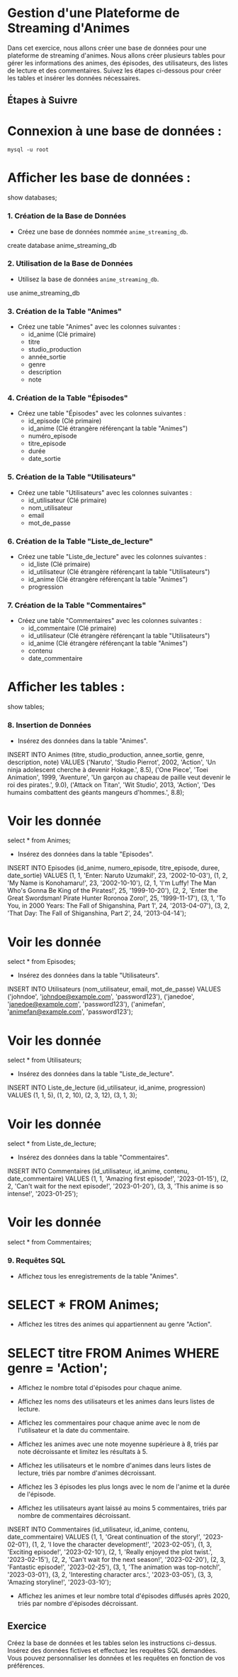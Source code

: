 # Gestion d'une Plateforme de Streaming d'Animes

Dans cet exercice, nous allons créer une base de données pour une plateforme de streaming d'animes. Nous allons créer plusieurs tables pour gérer les informations des animes, des épisodes, des utilisateurs, des listes de lecture et des commentaires. Suivez les étapes ci-dessous pour créer les tables et insérer les données nécessaires.

## Étapes à Suivre

# Connexion à une base de données :

    mysql -u root


# Afficher les base de données :

show databases;

### 1. Création de la Base de Données

-   Créez une base de données nommée `anime_streaming_db`.

create database anime_streaming_db


### 2. Utilisation de la Base de Données

-   Utilisez la base de données `anime_streaming_db`.

use anime_streaming_db

### 3. Création de la Table "Animes"

-   Créez une table "Animes" avec les colonnes suivantes :
    -   id_anime (Clé primaire)
    -   titre
    -   studio_production
    -   année_sortie
    -   genre
    -   description
    -   note

<!-- 

CREATE TABLE Animes (
    id_anime INT PRIMARY KEY AUTO_INCREMENT,
    titre VARCHAR(255) NOT NULL,
    studio_production VARCHAR(255),
    annee_sortie YEAR,
    genre VARCHAR(100),
    description TEXT,
    note DECIMAL(3, 2) CHECK (note >= 0 AND note <= 10)
); 

-->


### 4. Création de la Table "Épisodes"

-   Créez une table "Épisodes" avec les colonnes suivantes :
    -   id_episode (Clé primaire)
    -   id_anime (Clé étrangère référençant la table "Animes")
    -   numéro_episode
    -   titre_episode
    -   durée
    -   date_sortie

<!-- 

CREATE TABLE Episodes (
    id_episode INT PRIMARY KEY AUTO_INCREMENT,
    id_anime INT,
    numero_episode INT NOT NULL,
    titre_episode VARCHAR(255),
    duree TIME,
    date_sortie DATE,
    FOREIGN KEY (id_anime) REFERENCES Animes(id_anime) ON DELETE CASCADE
);


-->

### 5. Création de la Table "Utilisateurs"

-   Créez une table "Utilisateurs" avec les colonnes suivantes :
    -   id_utilisateur (Clé primaire)
    -   nom_utilisateur
    -   email
    -   mot_de_passe

<!-- 

CREATE TABLE Utilisateurs (
    id_utilisateur INT PRIMARY KEY AUTO_INCREMENT,
    nom_utilisateur VARCHAR(50) NOT NULL,
    email VARCHAR(255) NOT NULL UNIQUE,
    mot_de_passe VARCHAR(255) NOT NULL
);

-->

### 6. Création de la Table "Liste_de_lecture"

-   Créez une table "Liste_de_lecture" avec les colonnes suivantes :
    -   id_liste (Clé primaire)
    -   id_utilisateur (Clé étrangère référençant la table "Utilisateurs")
    -   id_anime (Clé étrangère référençant la table "Animes")
    -   progression

<!-- 

CREATE TABLE Liste_de_lecture (
    id_liste INT PRIMARY KEY AUTO_INCREMENT,
    id_utilisateur INT,
    id_anime INT,
    progression INT DEFAULT 0,
    FOREIGN KEY (id_utilisateur) REFERENCES Utilisateurs(id_utilisateur) ON DELETE CASCADE,
    FOREIGN KEY (id_anime) REFERENCES Animes(id_anime) ON DELETE CASCADE
);


-->

### 7. Création de la Table "Commentaires"

-   Créez une table "Commentaires" avec les colonnes suivantes :
    -   id_commentaire (Clé primaire)
    -   id_utilisateur (Clé étrangère référençant la table "Utilisateurs")
    -   id_anime (Clé étrangère référençant la table "Animes")
    -   contenu
    -   date_commentaire

<!-- 

CREATE TABLE Commentaires (
    id_commentaire INT PRIMARY KEY AUTO_INCREMENT,
    id_utilisateur INT,
    id_anime INT,
    contenu TEXT NOT NULL,
    date_commentaire DATETIME DEFAULT CURRENT_TIMESTAMP,
    FOREIGN KEY (id_utilisateur) REFERENCES Utilisateurs(id_utilisateur) ON DELETE CASCADE,
    FOREIGN KEY (id_anime) REFERENCES Animes(id_anime) ON DELETE CASCADE
);


-->

# Afficher les tables :

show tables;

### 8. Insertion de Données

-   Insérez des données dans la table "Animes".

INSERT INTO Animes (titre, studio_production, annee_sortie, genre, description, note) 
VALUES
    ('Naruto', 'Studio Pierrot', 2002, 'Action', 'Un ninja adolescent cherche à devenir Hokage.', 8.5),
    ('One Piece', 'Toei Animation', 1999, 'Aventure', 'Un garçon au chapeau de paille veut devenir le roi des pirates.', 9.0),
    ('Attack on Titan', 'Wit Studio', 2013, 'Action', 'Des humains combattent des géants mangeurs d\'hommes.', 8.8);

# Voir les donnée

select * from Animes;


-   Insérez des données dans la table "Episodes".

INSERT INTO Episodes (id_anime, numero_episode, titre_episode, duree, date_sortie)
VALUES
    (1, 1, 'Enter: Naruto Uzumaki!', 23, '2002-10-03'),
    (1, 2, 'My Name is Konohamaru!', 23, '2002-10-10'),
    (2, 1, 'I\'m Luffy! The Man Who\'s Gonna Be King of the Pirates!', 25, '1999-10-20'),
    (2, 2, 'Enter the Great Swordsman! Pirate Hunter Roronoa Zoro!', 25, '1999-11-17'),
    (3, 1, 'To You, in 2000 Years: The Fall of Shiganshina, Part 1', 24, '2013-04-07'),
    (3, 2, 'That Day: The Fall of Shiganshina, Part 2', 24, '2013-04-14');

# Voir les donnée

select * from Episodes;

-   Insérez des données dans la table "Utilisateurs".

INSERT INTO Utilisateurs (nom_utilisateur, email, mot_de_passe)
VALUES
    ('johndoe', 'johndoe@example.com', 'password123'),
    ('janedoe', 'janedoe@example.com', 'password123'),
    ('animefan', 'animefan@example.com', 'password123');

# Voir les donnée

select * from Utilisateurs;

-   Insérez des données dans la table "Liste_de_lecture".

INSERT INTO Liste_de_lecture (id_utilisateur, id_anime, progression)
VALUES
    (1, 1, 5),
    (1, 2, 10),
    (2, 3, 12),
    (3, 1, 3);

# Voir les donnée

select * from Liste_de_lecture;


-   Insérez des données dans la table "Commentaires".

INSERT INTO Commentaires (id_utilisateur, id_anime, contenu, date_commentaire)
VALUES
    (1, 1, 'Amazing first episode!', '2023-01-15'),
    (2, 2, 'Can\'t wait for the next episode!', '2023-01-20'),
    (3, 3, 'This anime is so intense!', '2023-01-25');

# Voir les donnée

select * from Commentaires;


### 9. Requêtes SQL

-   Affichez tous les enregistrements de la table "Animes".

# SELECT * FROM Animes;


-   Affichez les titres des animes qui appartiennent au genre "Action".


# SELECT titre FROM Animes WHERE genre = 'Action';

-   Affichez le nombre total d'épisodes pour chaque anime.

<!-- 

SELECT a.titre, COUNT(e.id_episode) AS nombre_d_episodes
FROM Animes a
LEFT JOIN Episodes e ON a.id_anime = e.id_anime
GROUP BY a.id_anime, a.titre; 

-->

-   Affichez les noms des utilisateurs et les animes dans leurs listes de lecture.


<!-- 

SELECT u.nom_utilisateur, a.titre
FROM Liste_de_lecture l
JOIN Utilisateurs u ON l.id_utilisateur = u.id_utilisateur
JOIN Animes a ON l.id_anime = a.id_anime;

 -->


-   Affichez les commentaires pour chaque anime avec le nom de l'utilisateur et la date du commentaire.

<!-- 

SELECT a.titre AS anime_titre, u.nom_utilisateur, c.contenu, c.date_commentaire
FROM Commentaires c
JOIN Utilisateurs u ON c.id_utilisateur = u.id_utilisateur
JOIN Animes a ON c.id_anime = a.id_anime
ORDER BY a.titre, c.date_commentaire;


 -->


-   Affichez les animes avec une note moyenne supérieure à 8, triés par note décroissante et limitez les résultats à 5.

<!-- 

SELECT titre, note
FROM Animes
WHERE note > 8
ORDER BY note DESC
LIMIT 5;

 -->


-   Affichez les utilisateurs et le nombre d'animes dans leurs listes de lecture, triés par nombre d'animes décroissant.

<!-- 

SELECT u.nom_utilisateur, COUNT(l.id_anime) AS nombre_animes
FROM Utilisateurs u
LEFT JOIN Liste_de_lecture l ON u.id_utilisateur = l.id_utilisateur
GROUP BY u.id_utilisateur, u.nom_utilisateur
ORDER BY nombre_animes DESC;


 -->


-   Affichez les 3 épisodes les plus longs avec le nom de l'anime et la durée de l'épisode.

<!-- 

SELECT a.titre AS anime_titre, e.titre_episode, e.duree
FROM Episodes e
JOIN Animes a ON e.id_anime = a.id_anime
ORDER BY e.duree DESC
LIMIT 3;



 -->


-   Affichez les utilisateurs ayant laissé au moins 5 commentaires, triés par nombre de commentaires décroissant.


INSERT INTO Commentaires (id_utilisateur, id_anime, contenu, date_commentaire)
VALUES
    (1, 1, 'Great continuation of the story!', '2023-02-01'),
    (1, 2, 'I love the character development!', '2023-02-05'),
    (1, 3, 'Exciting episode!', '2023-02-10'),
    (2, 1, 'Really enjoyed the plot twist.', '2023-02-15'),
    (2, 2, 'Can\'t wait for the next season!', '2023-02-20'),
    (2, 3, 'Fantastic episode!', '2023-02-25'),
    (3, 1, 'The animation was top-notch!', '2023-03-01'),
    (3, 2, 'Interesting character arcs.', '2023-03-05'),
    (3, 3, 'Amazing storyline!', '2023-03-10');


<!-- 

SELECT u.nom_utilisateur, COUNT(c.id_commentaire) AS nombre_commentaires
FROM Utilisateurs u
JOIN Commentaires c ON u.id_utilisateur = c.id_utilisateur
GROUP BY u.id_utilisateur, u.nom_utilisateur
HAVING COUNT(c.id_commentaire) >= 5
ORDER BY nombre_commentaires DESC;

 -->


-   Affichez les animes et leur nombre total d'épisodes diffusés après 2020, triés par nombre d'épisodes décroissant.

<!-- 

SELECT a.titre AS titre_anime, COUNT(e.id_episode) AS nombre_episodes
FROM animes a
JOIN episodes e ON a.id_anime = e.id_anime
WHERE e.date_sortie > '2020-01-01'
GROUP BY a.id_anime, a.titre
ORDER BY nombre_episodes DESC;


 -->

## Exercice

Créez la base de données et les tables selon les instructions ci-dessus. Insérez des données fictives et effectuez les requêtes SQL demandées. Vous pouvez personnaliser les données et les requêtes en fonction de vos préférences.

